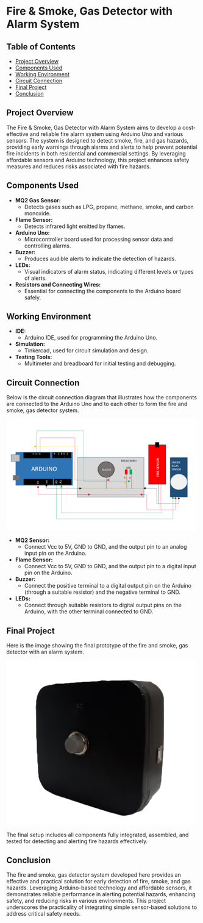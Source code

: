# Fire & Smoke, Gas Detector with Alarm System

## Table of Contents

- [Project Overview](#project-overview)
- [Components Used](#components-used)
- [Working Environment](#working-environment)
- [Circuit Connection](#circuit-connection)
- [Final Project](#final-project)
- [Conclusion](#conclusion)

## Project Overview

The Fire & Smoke, Gas Detector with Alarm System aims to develop a cost-effective and reliable fire alarm system using Arduino Uno and various sensors. The system is designed to detect smoke, fire, and gas hazards, providing early warnings through alarms and alerts to help prevent potential fire incidents in both residential and commercial settings. By leveraging affordable sensors and Arduino technology, this project enhances safety measures and reduces risks associated with fire hazards.

## Components Used

- **MQ2 Gas Sensor:** 
  - Detects gases such as LPG, propane, methane, smoke, and carbon monoxide.
- **Flame Sensor:** 
  - Detects infrared light emitted by flames.
- **Arduino Uno:** 
  - Microcontroller board used for processing sensor data and controlling alarms.
- **Buzzer:** 
  - Produces audible alerts to indicate the detection of hazards.
- **LEDs:** 
  - Visual indicators of alarm status, indicating different levels or types of alerts.
- **Resistors and Connecting Wires:**
  - Essential for connecting the components to the Arduino board safely.

## Working Environment

- **IDE:** 
  - Arduino IDE, used for programming the Arduino Uno.
- **Simulation:** 
  - Tinkercad, used for circuit simulation and design.
- **Testing Tools:** 
  - Multimeter and breadboard for initial testing and debugging.

## Circuit Connection

Below is the circuit connection diagram that illustrates how the components are connected to the Arduino Uno and to each other to form the fire and smoke, gas detector system.

<img src="Images/connection.png" alt="Circuit Connection" width="500">

- **MQ2 Sensor:** 
  - Connect Vcc to 5V, GND to GND, and the output pin to an analog input pin on the Arduino.
- **Flame Sensor:** 
  - Connect Vcc to 5V, GND to GND, and the output pin to a digital input pin on the Arduino.
- **Buzzer:** 
  - Connect the positive terminal to a digital output pin on the Arduino (through a suitable resistor) and the negative terminal to GND.
- **LEDs:** 
  - Connect through suitable resistors to digital output pins on the Arduino, with the other terminal connected to GND.

## Final Project

Here is the image showing the final prototype of the fire and smoke, gas detector with an alarm system.

<img src="Images/final.png" alt="Final Model" width="500">

The final setup includes all components fully integrated, assembled, and tested for detecting and alerting fire hazards effectively.

## Conclusion

The fire and smoke, gas detector system developed here provides an effective and practical solution for early detection of fire, smoke, and gas hazards. Leveraging Arduino-based technology and affordable sensors, it demonstrates reliable performance in alerting potential hazards, enhancing safety, and reducing risks in various environments. This project underscores the practicality of integrating simple sensor-based solutions to address critical safety needs.

